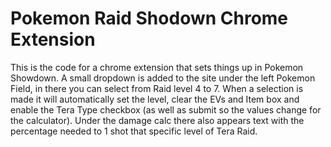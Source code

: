 # Pokemon Raid Shodown Chrome Extension

This is the code for a chrome extension that sets things up in Pokemon Showdown.
A small dropdown is added to the site under the left Pokemon Field, in there you can select from Raid level 4 to 7.
When a selection is made it will automatically set the level, clear the EVs and Item box and enable the Tera Type checkbox (as well as submit so the values change for the calculator).
Under the damage calc there also appears text with the percentage needed to 1 shot that specific level of Tera Raid.

